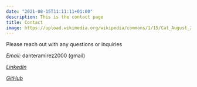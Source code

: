 ```yaml
---
date: "2021-08-15T11:11:11+01:00"
description: This is the contact page
title: Contact
image: https://upload.wikimedia.org/wikipedia/commons/1/15/Cat_August_2010-4.jpg
---
```


Please reach out with any questions or inquiries



*Email:* danteramirez2000 (gmail)

*[LinkedIn](https://www.linkedin.com/in/danter2000/)*

*[GitHub](https://github.com/danter2000)*